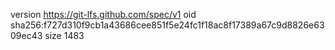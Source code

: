 version https://git-lfs.github.com/spec/v1
oid sha256:f727d310f9cb1a43686cee851f5e24fc1f18ac8f17389a67c9d8826e6309ec43
size 1483
